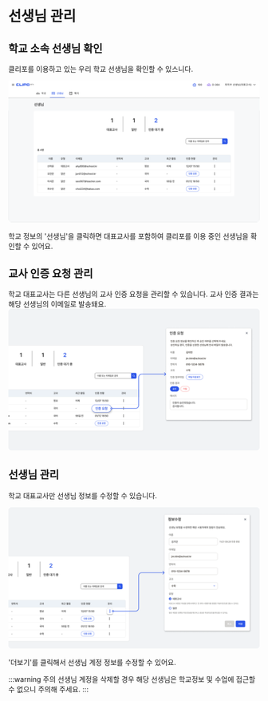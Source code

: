 # 선생님 관리

## 학교 소속 선생님 확인
클리포를 이용하고 있는 우리 학교 선생님을 확인할 수 있스니다.

![이미지](./img/list.png)
<p></p>
학교 정보의 '선생님'을 클릭하면 대표교사를 포함하여 클리포를 이용 중인 선생님을 확인할 수 있어요.

## 교사 인증 요청 관리 <Badge type="tip" text="대표교사" />
학교 대표교사는 다른 선생님의 교사 인증 요청을 관리할 수 있습니다.
교사 인증 결과는 해당 선생님의 이메일로 발송돼요.
![이미지](./img/teachercheck.png)
<p></p>

## 선생님 관리 <Badge type="tip" text="대표교사" />
학교 대표교사만 선생님 정보를 수정할 수 있습니다.

![이미지](./img/teacheredit.png)
<p></p>
'더보기'를 클릭해서 선생님 계정 정보를 수정할 수 있어요.

:::warning 주의
선생님 계정을 삭제할 경우 해당 선생님은 학교정보 및 수업에 접근할 수 없으니 주의해 주세요.
:::